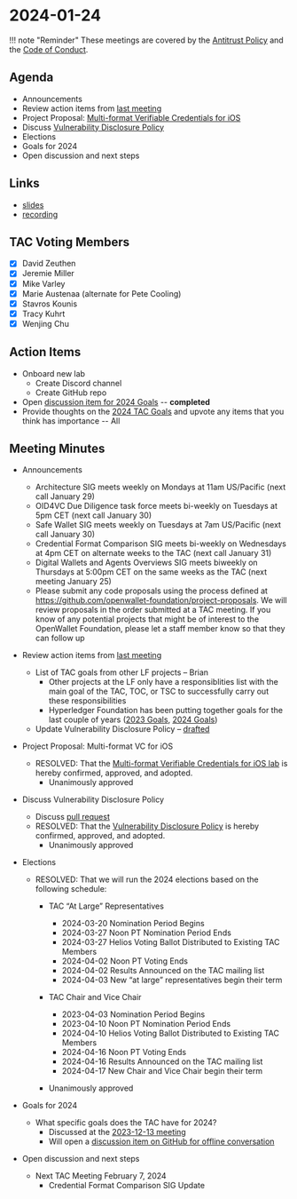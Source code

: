 # 2024-01-24

!!! note "Reminder"
    These meetings are covered by the [Antitrust Policy](../../governance/antitrust.md) and the [Code of Conduct](../../governance/code-of-conduct.md).

## Agenda
- Announcements
- Review action items from [last meeting](./2024-01-10.md#action-items)
- Project Proposal: [Multi-format Verifiable Credentials for iOS](https://github.com/openwallet-foundation/project-proposals/pull/27)
- Discuss [Vulnerability Disclosure Policy](https://github.com/openwallet-foundation/tac/pull/92)
- Elections
- Goals for 2024
- Open discussion and next steps

## Links
- [slides](https://docs.google.com/presentation/d/1Quqn_0iy1AjkIXmiVDBoONNGfIrNWInruYEectH-qXw/edit?usp=sharing)
- [recording](https://zoom.us/rec/share/bjQGyKrqQNc1jYI90wQGgTkgwJLKpvbBOUSMXLzYlSDFek54JZ0bFhoZgYESczJb.2KOhz0ZhSHdOXVhM)

## TAC Voting Members

- [x] David Zeuthen
- [x] Jeremie Miller
- [x] Mike Varley
- [x] Marie Austenaa (alternate for Pete Cooling)
- [x] Stavros Kounis
- [x] Tracy Kuhrt
- [x] Wenjing Chu

## Action Items
- Onboard new lab
    - Create Discord channel
    - Create GitHub repo
- Open [discussion item for 2024 Goals](https://github.com/openwallet-foundation/tac/discussions/102) -- **completed**
- Provide thoughts on the [2024 TAC Goals](https://github.com/openwallet-foundation/tac/discussions/102) and upvote any items that you think has importance -- All

## Meeting Minutes
- Announcements
    - Architecture SIG  meets weekly on Mondays at 11am US/Pacific (next call January 29)
    - OID4VC Due Diligence task force meets bi-weekly on Tuesdays at 5pm CET (next call January 30)
    - Safe Wallet SIG meets weekly on Tuesdays at 7am US/Pacific (next call January 30)
    - Credential Format Comparison SIG meets bi-weekly on Wednesdays at 4pm CET on alternate weeks to the TAC (next call January 31)
    - Digital Wallets and Agents Overviews SIG meets biweekly on Thursdays at 5:00pm CET on the same weeks as the TAC (next meeting January 25)
    - Please submit any code proposals using the process defined at https://github.com/openwallet-foundation/project-proposals. We will review proposals in the order submitted at a TAC meeting. If you know of any potential projects that might be of interest to the OpenWallet Foundation, please let a staff member know so that they can follow up

- Review action items from [last meeting](./2024-01-10.md#action-items)
    - List of TAC goals from other LF projects – Brian
        - Other projects at the LF only have a responsiblities list with the main goal of the TAC, TOC, or TSC to successfully carry out these responsibilities
        - Hyperledger Foundation has been putting together goals for the last couple of years ([2023 Goals](https://toc.hyperledger.org/meeting-minutes/2023/2023-01-12-TOC-meeting-record.html#discussion), [2024 Goals](https://toc.hyperledger.org/meeting-minutes/2024/2024-01-18-TOC-meeting-record.html#discussion))
    - Update Vulnerability Disclosure Policy – [drafted](https://github.com/openwallet-foundation/tac/pull/92)

- Project Proposal: Multi-format VC for iOS
    - RESOLVED: That the [Multi-format Verifiable Credentials for iOS lab](https://github.com/openwallet-foundation/project-proposals/pull/27) is hereby confirmed, approved, and adopted.
        - Unanimously approved

- Discuss Vulnerability Disclosure Policy
    - Discuss [pull request](https://github.com/openwallet-foundation/tac/pull/92)
    - RESOLVED: That the [Vulnerability Disclosure Policy](https://github.com/openwallet-foundation/tac/pull/92) is hereby confirmed, approved, and adopted.
        - Unanimously approved

- Elections
    - RESOLVED: That we will run the 2024 elections based on the following schedule:
        - TAC “At Large” Representatives
            - 2024-03-20 Nomination Period Begins
            - 2024-03-27 Noon PT Nomination Period Ends
            - 2024-03-27 Helios Voting Ballot Distributed to Existing TAC Members
            - 2024-04-02 Noon PT Voting Ends
            - 2024-04-02 Results Announced on the TAC mailing list
            - 2024-04-03 New “at large” representatives begin their term


        - TAC Chair and Vice Chair
            - 2023-04-03 Nomination Period Begins
            - 2023-04-10 Noon PT Nomination Period Ends
            - 2024-04-10 Helios Voting Ballot Distributed to Existing TAC Members
            - 2024-04-16 Noon PT Voting Ends
            - 2024-04-16 Results Announced on the TAC mailing list
            - 2024-04-17 New Chair and Vice Chair begin their term

        - Unanimously approved

- Goals for 2024
    - What specific goals does the TAC have for 2024?
        - Discussed at the [2023-12-13 meeting](../2023/2023-12-13.md)
        - Will open a [discussion item on GitHub for offline conversation](https://github.com/openwallet-foundation/tac/discussions/102)

- Open discussion and next steps
    - Next TAC Meeting February 7, 2024
        - Credential Format Comparison SIG Update

